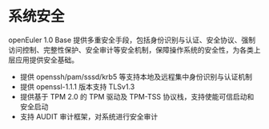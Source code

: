 # 系统安全<a name="ZH-CN_TOPIC_0185681961"></a>

openEuler 1.0 Base 提供多重安全手段，包括身份识别与认证、安全协议、强制访问控制、完整性保护、安全审计等安全机制，保障操作系统的安全性，为各类上层应用提供安全基础。

-   提供 openssh/pam/sssd/krb5 等支持本地及远程集中身份识别与认证机制
-   提供 openssl-1.1.1 版本支持 TLSv1.3
-   提供基于 TPM 2.0 的 TPM 驱动及 TPM-TSS 协议栈，支持使能可信启动和安全启动
-   支持 AUDIT 审计框架，对系统进行安全审计

